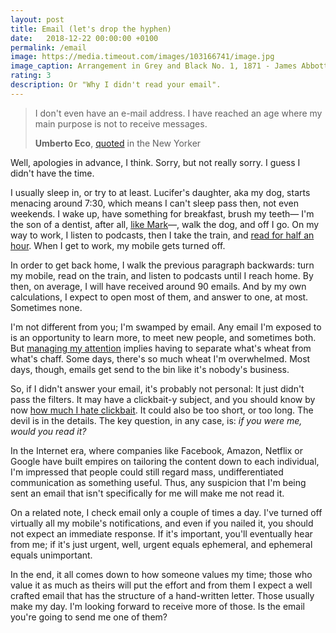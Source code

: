 ```yaml
---
layout: post
title: Email (let's drop the hyphen)
date:   2018-12-22 00:00:00 +0100
permalink: /email
image: https://media.timeout.com/images/103166741/image.jpg
image_caption: Arrangement in Grey and Black No. 1, 1871 - James Abbott McNeill Whistler
rating: 3
description: Or "Why I didn't read your email".
---
```


> I don't even have an e-mail address. I have reached an age where my main purpose is not to receive messages.
>
> __Umberto Eco__, [quoted](https://www.newyorker.com/magazine/1995/06/26/of-eco-and-e-mail) in the New Yorker

Well, apologies in advance, I think. Sorry, but not really sorry. I guess I didn't have the time.

I usually sleep in, or try to at least. Lucifer's daughter, aka my dog, starts menacing around 7:30, which means I can't sleep pass then, not even weekends. I wake up, have something for breakfast, brush my teeth— I'm the son of a dentist, after all, [like Mark](https://en.wikipedia.org/wiki/Mark_Zuckerberg#Early_life)—, walk the dog, and off I go. On my way to work, I listen to podcasts, then I take the train, and [read for half an hour](/start-reading). When I get to work, my mobile gets turned off.

In order to get back home, I walk the previous paragraph backwards: turn my mobile, read on the train, and listen to podcasts until I reach home. By then, on average, I will have received around 90 emails. And by my own calculations, I expect to open most of them, and answer to one, at most. Sometimes none.

I'm not different from you; I'm swamped by email. Any email I'm exposed to is an opportunity to learn more, to meet new people, and sometimes both. But [managing my attention](/deep-work) implies having to separate what's wheat from what's chaff. Some days, there's so much wheat I'm overwhelmed. Most days, though, emails get send to the bin like it's nobody's business.

So, if I didn't answer your email, it's probably not personal: It just didn't pass the filters. It may have a clickbait-y subject, and you should know by now [how much I hate clickbait](/writing-in-times-of-clickbait). It could also be too short, or too long. The devil is in the details. The key question, in any case, is: *if you were me, would you read it?*

In the Internet era, where companies like Facebook, Amazon, Netflix or Google have built empires on tailoring the content down to each individual, I'm impressed that people could still regard mass, undifferentiated communication as something useful. Thus, any suspicion that I'm being sent an email that isn't specifically for me will make me not read it.

On a related note, I check email only a couple of times a day. I've turned off virtually all my mobile's notifications, and even if you nailed it, you should not expect an immediate response. If it's important, you'll eventually hear from me; if it's just urgent, well, urgent equals ephemeral, and ephemeral equals unimportant.

In the end, it all comes down to how someone values my time; those who value it as much as theirs will put the effort and from them I expect a well crafted email that has the structure of a hand-written letter. Those usually make my day. I'm looking forward to receive more of those. Is the email you're going to send me one of them?

